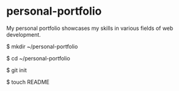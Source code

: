 personal-portfolio
==================

My personal portfolio showcases my skills in various fields of web development.

$ mkdir ~/personal-portfolio

$ cd ~/personal-portfolio

$ git init

$ touch README
